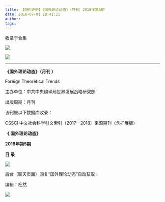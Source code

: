 ```yaml
---
title: 【期刊更新】《国外理论动态》（月刊）2018年第5期
date: 2018-07-01 18:41:21
author: 
tags: 
---
```



收录于合集

![](/images/3684/2.gif)

  

  

![](/images/3684/3.jpeg)

****

**《国外理论动态》（月刊 ）**

Foreign Theoretical Trends

  

主办单位：中共中央编译局世界发展战略研究部

出版周期：月刊

该刊被以下数据库收录：

CSSCI 中文社会科学引文索引（2017—2018）来源期刊（含扩展版）

  

  

  

  

 **《 国外理论动态》**

 **2018年第5期**

 **目 录**

 **![](/images/3684/4.png)**

后台（聊天页面）回复“国外理论动态”自动获取！

编辑：枉然

![](/images/3684/5.gif)

  

